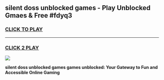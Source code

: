 
## silent doss unblocked games - Play Unblocked Gmaes & Free #fdyq3
<h3>
<a href="https://news.freeplayer.one?title=silent_doss_unblocked_games&ref=24F">CLICK TO PLAY</a></h3>
<hr>

<h3>
<a href="https://news.freeplayer.one?title=silent_doss_unblocked_games&ref=24F">CLICK 2 PLAY</a>
  
</h3>

<a href="https://news.freeplayer.one?title=silent_doss_unblocked_games&ref=24F/"><img src="https://clearcache.store/games.png"></a>


**silent doss unblocked games games unblocked: Your Gateway to Fun and Accessible Online Gaming**
